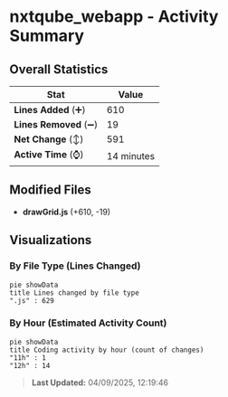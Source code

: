 # nxtqube_webapp - Activity Summary 

## Overall Statistics

| Stat                   | Value                                                             |
| ---------------------- | ----------------------------------------------------------------- |
| **Lines Added** (➕)   | 610                                          |
| **Lines Removed** (➖) | 19                                        |
| **Net Change** (↕)    | 591                |
| **Active Time** (⌚)   | 14 minutes |


## Modified Files
- **drawGrid.js** (+610, -19)

## Visualizations

### By File Type (Lines Changed)

```mermaid
pie showData
title Lines changed by file type
".js" : 629
```

### By Hour (Estimated Activity Count)

```mermaid
pie showData
title Coding activity by hour (count of changes)
"11h" : 1
"12h" : 14
```


> **Last Updated:** 04/09/2025, 12:19:46